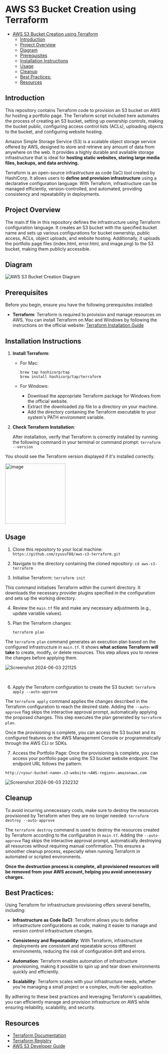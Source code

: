 # AWS S3 Bucket Creation using Terraform

- [AWS S3 Bucket Creation using Terraform](#aws-s3-bucket-creation-using-terraform)
  - [Introduction](#introduction)
  - [Project Overview](#project-overview)
  - [Diagram](#diagram)
  - [Prerequisites](#prerequisites)
  - [Installation Instructions](#installation-instructions)
  - [Usage](#usage)
  - [Cleanup](#cleanup)
  - [Best Practices:](#best-practices)
  - [Resources](#resources)


## Introduction

This repository contains Terraform code to provision an S3 bucket on AWS for hosting a portfolio page. The Terraform script included here automates the process of creating an S3 bucket, setting up ownership controls, making the bucket public, configuring access control lists (ACLs), uploading objects to the bucket, and configuring website hosting.

Amazon Simple Storage Service (S3) is a scalable object storage service offered by AWS, designed to store and retrieve any amount of data from anywhere on the web. It provides a highly durable and available storage infrastructure that is ideal for **hosting static websites, storing large media files, backups, and data archiving.**

Terraform is an open-source infrastructure as code (IaC) tool created by HashiCorp. It allows users to **define and provision infrastructure** using a declarative configuration language. With Terraform, infrastructure can be managed efficiently, version-controlled, and automated, providing consistency and repeatability in deployments.

## Project Overview

The main.tf file in this repository defines the infrastructure using Terraform configuration language. It creates an S3 bucket with the specified bucket name and sets up various configurations for bucket ownership, public access, ACLs, object uploads, and website hosting. Additionally, it uploads the portfolio page files (index.html, error.html, and image.png) to the S3 bucket, making them publicly accessible.

## Diagram

![AWS S3 Bucket Creation Diagram](https://github.com/zyusuf88/aws-s3-terraform/assets/97973445/8443d9ae-0dee-489e-9415-9c3f7775ac44)


## Prerequisites

Before you begin, ensure you have the following prerequisites installed:

- **Terraform**: Terraform is required to provision and manage resources on AWS. You can install Terraform on Mac and Windows by following the instructions on the official website: [Terraform Installation Guide](https://developer.hashicorp.com/terraform/tutorials/aws-get-started/install-cli)

## Installation Instructions

1. **Install Terraform**:

   - For Mac:
     ```
     brew tap hashicorp/tap
     brew install hashicorp/tap/terraform
     ```

   - For Windows:
     - Download the appropriate Terraform package for Windows from the official website.
     - Extract the downloaded zip file to a directory on your machine.
     - Add the directory containing the Terraform executable to your system's PATH environment variable.

2. **Check Terraform Installation**:

   After installation, verify that Terraform is correctly installed by running the following command in your terminal or command prompt:
   `terraform --version`
  
You should see the Terraform version displayed if it's installed correctly.

<img width="192" alt="image" src="https://github.com/zyusuf88/aws-s3-terraform/assets/97973445/21e99d2c-3f77-4cb2-8a84-e2b96ece5dda">  <br>


## Usage

1. Clone this repository to your local machine: `https://github.com/zyusuf88/aws-s3-terraform.git`

2. Navigate to the directory containing the cloned repository: `cd aws-s3-terraform `


3. Initialise Terraform: `terraform init`

This command initialises Terraform within the current directory. It downloads the necessary provider plugins specified in the configuration and sets up the working directory.

4. Review the `main.tf` file and make any necessary adjustments (e.g., update variable values).

5. Plan the Terraform changes:
   
   `terraform plan`
   
The `terraform plan` command generates an execution plan based on the configured infrastructure in `main.tf`. It shows **what actions Terraform will take** to create, modify, or delete resources. This step allows you to review the changes before applying them.


![Screenshot 2024-06-03 221125](https://github.com/zyusuf88/aws-s3-terraform/assets/97973445/91248a69-6a05-4008-a4e1-477e4a0e9c88)

<br>

6. Apply the Terraform configuration to create the S3 bucket:
`terraform apply --auto-approve` 


The `terraform apply` command applies the changes described in the Terraform configuration to reach the desired state. Adding the `--auto-approve` flag skips the interactive approval prompt, automatically applying the proposed changes. This step executes the plan generated by `terraform plan`.


 Once the provisioning is complete, you can access the S3 bucket and its configured features on the AWS Management Console or programmatically through the AWS CLI or SDKs.

7. Access the Portfolio Page:
 Once the provisioning is complete, you can access your portfolio page using the S3 bucket website endpoint. The endpoint URL follows the pattern:

 `http://<your-bucket-name>.s3-website-<AWS-region>.amazonaws.com`
 
![Screenshot 2024-06-03 232232](https://github.com/zyusuf88/aws-s3-terraform/assets/97973445/0b8a9f93-2cfa-4d48-86fa-859aa0817bc9)
 <br>

## Cleanup

To avoid incurring unnecessary costs, make sure to destroy the resources provisioned by Terraform when they are no longer needed: `terraform destroy --auto-approve`

The `terraform destroy` command is used to destroy the resources created by Terraform according to the configuration in `main.tf`. Adding the `--auto-approve` flag skips the interactive approval prompt, automatically destroying all resources without requiring manual confirmation. This ensures a smoother cleanup process, especially when running Terraform in automated or scripted environments.

**Once the destruction process is complete, all provisioned resources will be removed from your AWS account, helping you avoid unnecessary charges.**

## Best Practices:

Using Terraform for infrastructure provisioning offers several benefits, including:

- **Infrastructure as Code (IaC)**: Terraform allows you to define infrastructure configurations as code, making it easier to manage and version control infrastructure changes.

- **Consistency and Repeatability**: With Terraform, infrastructure deployments are consistent and repeatable across different environments, reducing the risk of configuration drift and errors.

- **Automation**: Terraform enables automation of infrastructure provisioning, making it possible to spin up and tear down environments quickly and efficiently.

- **Scalability**: Terraform scales with your infrastructure needs, whether you're managing a small project or a complex, multi-tier application.

By adhering to these best practices and leveraging Terraform's capabilities, you can efficiently manage and provision infrastructure on AWS while ensuring reliability, scalability, and security.

## Resources

- [Terraform Documentation](https://learn.hashicorp.com/collections/terraform/aws-get-started)
- [Terraform Registry](https://registry.terraform.io/providers/hashicorp/aws/latest/docs/resources/s3_bucket)
- [AWS S3 Developer Guide](https://docs.aws.amazon.com/AmazonS3/latest/dev/Welcome.html)














